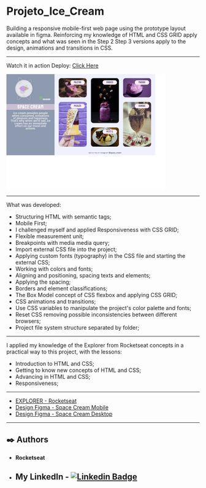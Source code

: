 # Projeto_Ice_Cream


  Building a responsive mobile-first web page using the prototype layout available in figma.
Reinforcing my knowledge of HTML and CSS GRID apply concepts and what was seen in
the Step 2 Step 3 versions apply to the design, animations and transitions in CSS.


-----

  Watch it in action Deploy: [Click Here](https://ludiemert.github.io/Projeto_Ice_Cream//)
  
  <img height="300px" src="https://github.com/ludiemert/Projeto_Ice_Cream/blob/main/.github/preview.png">

------
What was developed:

- Structuring HTML with semantic tags;
- Mobile First;
- I challenged myself and applied Responsiveness with CSS GRID;
- Flexible measurement unit;
- Breakpoints with media media query;
- Import external CSS file into the project;
- Applying custom fonts (typography) in the CSS file and starting the external CSS;
- Working with colors and fonts;
- Aligning and positioning, spacing texts and elements;
- Applying the spacing;
- Borders and element classifications;
- The Box Model concept of CSS flexbox and applying CSS GRID;
- CSS animations and transitions;
- Use CSS variables to manipulate the project's color palette and fonts;
- Reset CSS removing possible inconsistencies between different browsers;
- Project file system structure separated by folder;

------

I applied my knowledge of the Explorer from Rocketseat concepts in a practical way 
to this project, with the lessons:

- Introduction to HTML and CSS;
- Getting to know new concepts of HTML and CSS;
- Advancing in HTML and CSS;
- Responsiveness;
  
-----

- [EXPLORER - Rocketseat](https://www.rocketseat.com.br/explorer)
- [Design Figma - Space Cream Mobile](https://www.figma.com/file/drBBktNRdtCIUiN4cZk4yo?node-id=0:1)
- [Design Figma - Space Cream Desktop](https://www.figma.com/file/pddZCuQIRLjk5dEHQ4L4YR?node-id=0:1)

-------

## ✒️ Authors

 * **Rocketseat**

- ## My LinkedIn - [![Linkedin Badge](https://img.shields.io/badge/-lucianadiemert-blue?style=flat-square&logo=Linkedin&logoColor=white&link=https://www.linkedin.com/in/lucianadiemert/)](https://www.linkedin.com/in/lucianadiemert/)


